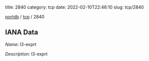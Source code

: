 title: 2840
category: tcp
date: 2022-02-10T22:46:10
slug: tcp/2840

[portdb](/) / [tcp](/category/tcp.html) / 2840


## IANA Data

_Name:_ l3-exprt

_Description:_ l3-exprt

